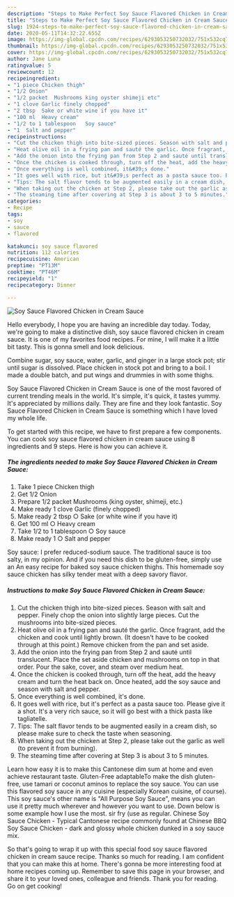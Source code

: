 ```yaml
---
description: "Steps to Make Perfect Soy Sauce Flavored Chicken in Cream Sauce"
title: "Steps to Make Perfect Soy Sauce Flavored Chicken in Cream Sauce"
slug: 1924-steps-to-make-perfect-soy-sauce-flavored-chicken-in-cream-sauce
date: 2020-05-11T14:32:22.655Z
image: https://img-global.cpcdn.com/recipes/6293053250732032/751x532cq70/soy-sauce-flavored-chicken-in-cream-sauce-recipe-main-photo.jpg
thumbnail: https://img-global.cpcdn.com/recipes/6293053250732032/751x532cq70/soy-sauce-flavored-chicken-in-cream-sauce-recipe-main-photo.jpg
cover: https://img-global.cpcdn.com/recipes/6293053250732032/751x532cq70/soy-sauce-flavored-chicken-in-cream-sauce-recipe-main-photo.jpg
author: Jane Luna
ratingvalue: 5
reviewcount: 12
recipeingredient:
- "1 piece Chicken thigh"
- "1/2 Onion"
- "1/2 packet  Mushrooms king oyster shimeji etc"
- "1 clove Garlic finely chopped"
- "2 tbsp  Sake or white wine if you have it"
- "100 ml  Heavy cream"
- "1/2 to 1 tablespoon   Soy sauce"
- "1  Salt and pepper"
recipeinstructions:
- "Cut the chicken thigh into bite-sized pieces. Season with salt and pepper. Finely chop the onion into slightly large pieces. Cut the mushrooms into bite-sized pieces."
- "Heat olive oil in a frying pan and sauté the garlic. Once fragrant, add the chicken and cook until lightly brown. (It doesn&#39;t have to be cooked through at this point.) Remove chicken from the pan and set aside."
- "Add the onion into the frying pan from Step 2 and sauté until translucent. Place the set aside chicken and mushrooms on top in that order. Pour the sake, cover, and steam over medium heat."
- "Once the chicken is cooked through, turn off the heat, add the heavy cream and turn the heat back on. Once heated, add the soy sauce and season with salt and pepper."
- "Once everything is well combined, it&#39;s done."
- "It goes well with rice, but it&#39;s perfect as a pasta sauce too. Please give it a shot. It&#39;s a very rich sauce, so it will go best with a thick pasta like tagliatelle."
- "Tips: The salt flavor tends to be augmented easily in a cream dish, so please make sure to check the taste when seasoning."
- "When taking out the chicken at Step 2, please take out the garlic as well (to prevent it from burning)."
- "The steaming time after covering at Step 3 is about 3 to 5 minutes."
categories:
- Recipe
tags:
- soy
- sauce
- flavored

katakunci: soy sauce flavored 
nutrition: 112 calories
recipecuisine: American
preptime: "PT13M"
cooktime: "PT46M"
recipeyield: "1"
recipecategory: Dinner

---
```



![Soy Sauce Flavored Chicken in Cream Sauce](https://img-global.cpcdn.com/recipes/6293053250732032/751x532cq70/soy-sauce-flavored-chicken-in-cream-sauce-recipe-main-photo.jpg)

Hello everybody, I hope you are having an incredible day today. Today, we're going to make a distinctive dish, soy sauce flavored chicken in cream sauce. It is one of my favorites food recipes. For mine, I will make it a little bit tasty. This is gonna smell and look delicious.

Combine sugar, soy sauce, water, garlic, and ginger in a large stock pot; stir until sugar is dissolved. Place chicken in stock pot and bring to a boil. I made a double batch, and put wings and drummies in with some thighs.

Soy Sauce Flavored Chicken in Cream Sauce is one of the most favored of current trending meals in the world. It's simple, it's quick, it tastes yummy. It's appreciated by millions daily. They are fine and they look fantastic. Soy Sauce Flavored Chicken in Cream Sauce is something which I have loved my whole life.


To get started with this recipe, we have to first prepare a few components. You can cook soy sauce flavored chicken in cream sauce using 8 ingredients and 9 steps. Here is how you can achieve it.

<!--inarticleads1-->

##### The ingredients needed to make Soy Sauce Flavored Chicken in Cream Sauce:

1. Take 1 piece Chicken thigh
1. Get 1/2 Onion
1. Prepare 1/2 packet  Mushrooms (king oyster, shimeji, etc.)
1. Make ready 1 clove Garlic (finely chopped)
1. Make ready 2 tbsp ○ Sake (or white wine if you have it)
1. Get 100 ml ○ Heavy cream
1. Take 1/2 to 1 tablespoon  ○ Soy sauce
1. Make ready 1 ○ Salt and pepper


Soy sauce: I prefer reduced-sodium sauce. The traditional sauce is too salty, in my opinion. And if you need this dish to be gluten-free, simply use an An easy recipe for baked soy sauce chicken thighs. This homemade soy sauce chicken has silky tender meat with a deep savory flavor. 

<!--inarticleads2-->

##### Instructions to make Soy Sauce Flavored Chicken in Cream Sauce:

1. Cut the chicken thigh into bite-sized pieces. Season with salt and pepper. Finely chop the onion into slightly large pieces. Cut the mushrooms into bite-sized pieces.
1. Heat olive oil in a frying pan and sauté the garlic. Once fragrant, add the chicken and cook until lightly brown. (It doesn&#39;t have to be cooked through at this point.) Remove chicken from the pan and set aside.
1. Add the onion into the frying pan from Step 2 and sauté until translucent. Place the set aside chicken and mushrooms on top in that order. Pour the sake, cover, and steam over medium heat.
1. Once the chicken is cooked through, turn off the heat, add the heavy cream and turn the heat back on. Once heated, add the soy sauce and season with salt and pepper.
1. Once everything is well combined, it&#39;s done.
1. It goes well with rice, but it&#39;s perfect as a pasta sauce too. Please give it a shot. It&#39;s a very rich sauce, so it will go best with a thick pasta like tagliatelle.
1. Tips: The salt flavor tends to be augmented easily in a cream dish, so please make sure to check the taste when seasoning.
1. When taking out the chicken at Step 2, please take out the garlic as well (to prevent it from burning).
1. The steaming time after covering at Step 3 is about 3 to 5 minutes.


Learn how easy it is to make this Cantonese dim sum at home and even achieve restaurant taste. Gluten-Free adaptableTo make the dish gluten-free, use tamari or coconut aminos to replace the soy sauce. You can use this flavored soy sauce in any cuisine (especially Korean cuisine, of course). This soy sauce&#39;s other name is &#34;All Purpose Soy Sauce&#34;, means you can use it pretty much wherever and however you want to use. Down below is some example how I use the most. sir fry (use as regular. Chinese Soy Sauce Chicken - Typical Cantonese recipe commonly found at Chinese BBQ Soy Sauce Chicken - dark and glossy whole chicken dunked in a soy sauce mix. 

So that's going to wrap it up with this special food soy sauce flavored chicken in cream sauce recipe. Thanks so much for reading. I am confident that you can make this at home. There's gonna be more interesting food at home recipes coming up. Remember to save this page in your browser, and share it to your loved ones, colleague and friends. Thank you for reading. Go on get cooking!
